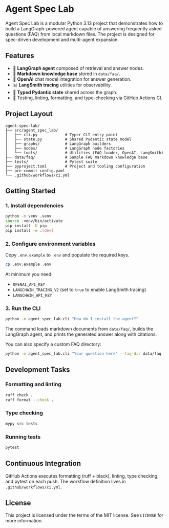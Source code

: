 # Agent Spec Lab

Agent Spec Lab is a modular Python 3.13 project that demonstrates how to build a
LangGraph-powered agent capable of answering frequently asked questions (FAQ)
from local markdown files. The project is designed for spec-driven development
and multi-agent expansion.

## Features

- 🧠 **LangGraph agent** composed of retrieval and answer nodes.
- 📄 **Markdown knowledge base** stored in `data/faq/`.
- 🤖 **OpenAI** chat model integration for answer generation.
- 📊 **LangSmith tracing** utilities for observability.
- 🧱 **Typed Pydantic state** shared across the graph.
- 🧪 Testing, linting, formatting, and type-checking via GitHub Actions CI.

## Project Layout

```
agent-spec-lab/
├── src/agent_spec_lab/
│   ├── cli.py            # Typer CLI entry point
│   ├── state.py          # Shared Pydantic state model
│   ├── graphs/           # LangGraph builders
│   ├── nodes/            # LangGraph node factories
│   └── tools/            # Utilities (FAQ loader, OpenAI, LangSmith)
├── data/faq/             # Sample FAQ markdown knowledge base
├── tests/                # Pytest suite
├── pyproject.toml        # Project and tooling configuration
├── pre-commit-config.yaml
└── .github/workflows/ci.yml
```

## Getting Started

### 1. Install dependencies

```bash
python -m venv .venv
source .venv/bin/activate
pip install -U pip
pip install -e .[dev]
```

### 2. Configure environment variables

Copy `.env.example` to `.env` and populate the required keys.

```bash
cp .env.example .env
```

At minimum you need:

- `OPENAI_API_KEY`
- `LANGCHAIN_TRACING_V2` (set to `true` to enable LangSmith tracing)
- `LANGCHAIN_API_KEY`

### 3. Run the CLI

```bash
python -m agent_spec_lab.cli "How do I install the agent?"
```

The command loads markdown documents from `data/faq/`, builds the LangGraph
agent, and prints the generated answer along with citations.

You can also specify a custom FAQ directory:

```bash
python -m agent_spec_lab.cli "Your question here" --faq-dir data/faq
```

## Development Tasks

### Formatting and linting

```bash
ruff check .
ruff format --check .
```

### Type checking

```bash
mypy src tests
```

### Running tests

```bash
pytest
```

## Continuous Integration

GitHub Actions executes formatting (ruff + black), linting, type checking, and
pytest on each push. The workflow definition lives in
`.github/workflows/ci.yml`.

## License

This project is licensed under the terms of the MIT license. See `LICENSE` for
more information.
